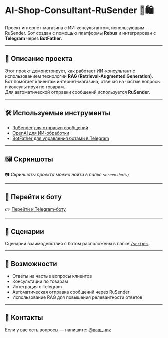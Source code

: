 # AI-Shop-Consultant-RuSender 🤖🛍️

Проект интернет-магазина с ИИ-консультантом, использующим RuSender. Бот создан с помощью платформы **Rebus** и интегрирован с **Telegram** через **BotFather**.

---

## 📝 Описание проекта

Этот проект демонстрирует, как работает ИИ-консультант с использованием технологии **RAG (Retrieval-Augmented Generation)**.  
Бот помогает клиентам интернет-магазина, отвечая на частые вопросы и консультируя по товарам.  
Для автоматической отправки сообщений используется **RuSender**.

---

## 🛠 Используемые инструменты

- [RuSender для отправки сообщений](https://rebus.tg)  
- [OpenAI для ИИ-обработки](https://platform.openai.com)  
- [BotFather для управления ботами в Telegram](https://telegram.me/botfather)

---

## 🖼 Скриншоты

📷 _Скриншоты проекта можно найти в папке `screenshots/`_

---

## 🚀 Перейти к боту

👉 [Перейти к Telegram-боту](https://t.me/название_бота)

---

## 📂 Сценарии

Сценарии взаимодействия с ботом расположены в папке [`/scripts`](./scripts).

---

## 📌 Возможности

- Ответы на частые вопросы клиентов  
- Консультации по товарам  
- Интеграция с Telegram  
- Автоматическая отправка сообщений через RuSender  
- Использование RAG для повышения релевантности ответов

---

## 📧 Контакты

Если у вас есть вопросы — напишите: [@ваш_ник](https://t.me/ваш_ник)
